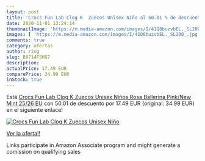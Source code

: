 ```yaml
---
layout: post
title: 'Crocs Fun Lab Clog K  Zuecos Unisex Niño al 50.01 % de descuento'
date: 2020-11-01 13:24:14
thumbnailImage: 'https://m.media-amazon.com/images/I/41Q8buzvbEL._SL200_.jpg'
images: [ 'https://m.media-amazon.com/images/I/41Q8buzvbEL._SL200_.jpg' ]
comments: true
category: ofertas
author: ring
slug: B0714F5HG7
description:
actualPrice: 17.49 EUR
comparePrice: 34.99 EUR
inStock: true
---
```


Está [Crocs Fun Lab Clog K  Zuecos Unisex Niños  Rosa  Ballerina Pink/New Mint   25/26 EU](https://www.amazon.es/dp/B0714F5HG7/?tag=tolees-21) con 50.01 de descuento por 17.49 EUR (original: 34.99 EUR) en el siguiente enlace!

[![Crocs Fun Lab Clog K  Zuecos Unisex Niño](https://m.media-amazon.com/images/I/41Q8buzvbEL._SL200_.jpg)](https://www.amazon.es/dp/B0714F5HG7/?tag=tolees-21)

[Ver la oferta!!](https://www.amazon.es/dp/B0714F5HG7/?tag=tolees-21)

Links participate in Amazon Associate program and might generate a comission on qualifying sales


